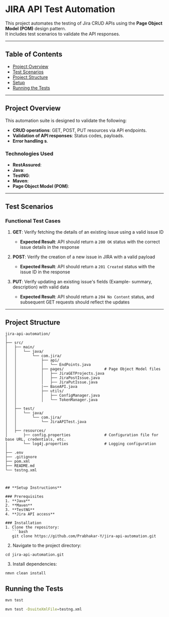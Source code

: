 # **JIRA API Test Automation**

This project automates the testing of Jira CRUD APIs using the **Page Object Model (POM)** design pattern.  
It includes test scenarios to validate the API responses.

---

## **Table of Contents**
- [Project Overview](#project-overview)
- [Test Scenarios](#test-scenarios)
- [Project Structure](#project-structure)
- [Setup](#setup-instructions)
- [Running the Tests](#running-the-tests)

---

## **Project Overview**

This automation suite is designed to validate the following:
- **CRUD operations**: GET, POST, PUT resources via API endpoints.
- **Validation of API responses**: Status codes, payloads.
- **Error handling s**.

### **Technologies Used**
- **RestAssured**: 
- **Java**: 
- **TestNG**:
- **Maven**:
- **Page Object Model (POM)**: 

---

## **Test Scenarios**

### **Functional Test Cases**
1. **GET**: Verify fetching the details of an existing issue using a valid issue ID
   - **Expected Result**: API should return a `200 OK` status with the correct issue details in the response

2. **POST**: Verify the creation of a new issue in JIRA with a valid payload
   - **Expected Result**: API should return a `201 Created` status with the issue ID in the response

3. **PUT**: Verify updating an existing issue's fields (Example- summary, description) with valid data
   - **Expected Result**: API should return a `204 No Content` status, and subsequent GET requests should reflect the updates


---

## **Project Structure**

```plaintext
jira-api-automation/
│
├── src/
│   ├── main/
│   │   └── java/
│   │       └── com.jira/
│   │           ├── api/
│   │           │   └── EndPoints.java
│   │           ├── pages/                  # Page Object Model files
│   │           │   ├── JiraGETProjects.java
│   │           │   ├── JiraPostIssue.java
│   │           │   ├── JiraPutIssue.java
│   │           |── BaseAPI.java
│   │           ├── utils/                  
│   │           │   ├── ConfigManager.java     
│   │           │   └── TokenManager.java      
│   │
│   ├── test/
│   │   └── java/
│   │       └── com.jira/
│   │           └── JiraAPITest.java
│   │
│   ├── resources/
│       ├── config.properties               # Configuration file for base URL, credentials, etc.
│       └── log4j.properties                # Logging configuration
│
├── .env                                
├── .gitignore                              
├── pom.xml                                 
├── README.md                               
└── testng.xml                              



## **Setup Instructions**

### Prerequisites
1. **Java** 
2. **Maven** 
3. **TestNG**
4. **Jira API access**

### Installation
1. Clone the repository:
   ```bash
   git clone https://github.com/Prabhakar-Y/jira-api-automation.git
   ```

2. Navigate to the project directory:
  ```
  cd jira-api-automation.git
  ```
3. Install dependencies:
  ```
  nmvn clean install
  ```
## Running the Tests
  
  

```bash
mvn test

mvn test -DsuiteXmlFile=testng.xml

```
